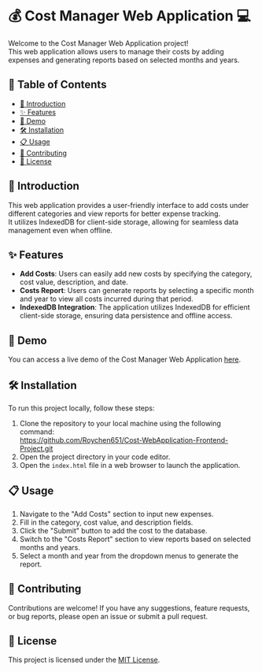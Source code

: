 # 💰 Cost Manager Web Application 💻

Welcome to the Cost Manager Web Application project!<br/>This web application allows users to manage their costs by adding expenses and generating reports based on selected months and years.

## 📝 Table of Contents

- [👋 Introduction](#-introduction)
- [✨ Features](#-features)
- [🚀 Demo](#-demo)
- [🛠️ Installation](#️️-installation)
- [📋 Usage](#-usage)
- [🤝 Contributing](#-contributing)
- [📄 License](#-license)

## 👋 Introduction

This web application provides a user-friendly interface to add costs under different categories and view reports for better expense tracking.<br/>It utilizes IndexedDB for client-side storage, allowing for seamless data management even when offline.

## ✨ Features

- **Add Costs**: Users can easily add new costs by specifying the category, cost value, description, and date.<br/>
- **Costs Report**: Users can generate reports by selecting a specific month and year to view all costs incurred during that period.<br/>
- **IndexedDB Integration**: The application utilizes IndexedDB for efficient client-side storage, ensuring data persistence and offline access.<br/>

## 🚀 Demo

You can access a live demo of the Cost Manager Web Application [here](#).

## 🛠️ Installation

To run this project locally, follow these steps:

1. Clone the repository to your local machine using the following command:<br/>
https://github.com/Roychen651/Cost-WebApplication-Frontend-Project.git <br/>
2. Open the project directory in your code editor.
3. Open the `index.html` file in a web browser to launch the application.

## 📋 Usage

1. Navigate to the "Add Costs" section to input new expenses.
2. Fill in the category, cost value, and description fields.
3. Click the "Submit" button to add the cost to the database.
4. Switch to the "Costs Report" section to view reports based on selected months and years.
5. Select a month and year from the dropdown menus to generate the report.

## 🤝 Contributing

Contributions are welcome! If you have any suggestions, feature requests, or bug reports, please open an issue or submit a pull request.

## 📄 License

This project is licensed under the [MIT License](LICENSE).
